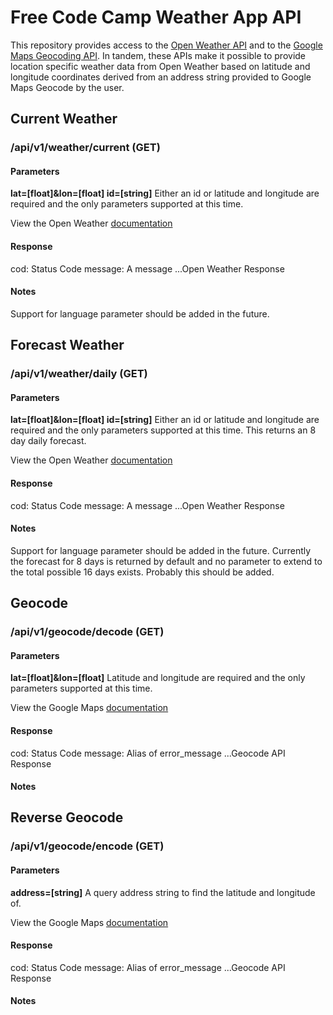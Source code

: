 # Free Code Camp Weather App API

This repository provides access to the [Open Weather API](https://openweathermap.org/api) and to the [Google Maps Geocoding API](https://developers.google.com/maps/documentation/geocoding/intro). In tandem, these APIs make it possible to provide location specific weather data from Open Weather based on latitude and longitude coordinates derived from an address string provided to Google Maps Geocode by the user.

## Current Weather

### /api/v1/weather/current (GET)
#### Parameters
**lat=[float]&lon=[float] id=[string]**
Either an id or latitude and longitude are required and the only parameters supported at this time.

View the Open Weather [documentation](https://openweathermap.org/current/#geo)

#### Response
cod: Status Code
message: A message
...Open Weather Response

#### Notes

Support for language parameter should be added in the future.

## Forecast Weather

### /api/v1/weather/daily (GET)
#### Parameters
**lat=[float]&lon=[float] id=[string]**
Either an id or latitude and longitude are required and the only parameters supported at this time. This returns an 8 day daily forecast.

View the Open Weather [documentation](https://openweathermap.org/forecast16/#geo16)

#### Response
cod: Status Code
message: A message
...Open Weather Response

#### Notes

Support for language parameter should be added in the future. Currently the forecast for 8 days is returned by default and no parameter to extend to the total possible 16 days exists. Probably this should be added.

## Geocode

### /api/v1/geocode/decode (GET)
#### Parameters
**lat=[float]&lon=[float]**
Latitude and longitude are required and the only parameters supported at this time.

View the Google Maps [documentation](https://developers.google.com/maps/documentation/geocoding/start#reverse)

#### Response
cod: Status Code
message: Alias of error_message
...Geocode API Response

#### Notes

## Reverse Geocode

### /api/v1/geocode/encode (GET)
#### Parameters
**address=[string]**
A query address string to find the latitude and longitude of.

View the Google Maps [documentation](https://developers.google.com/maps/documentation/geocoding/start)

#### Response
cod: Status Code
message: Alias of error_message
...Geocode API Response

#### Notes